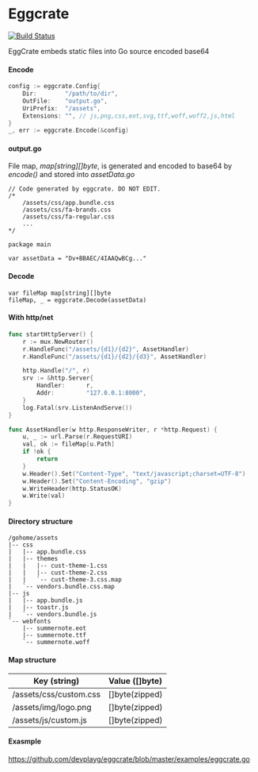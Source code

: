 # Eggcrate

[![Build Status](https://travis-ci.org/devplayg/eggcrate.svg?branch=master)](https://travis-ci.org/devplayg/eggcrate)

EggCrate embeds static files into Go source encoded base64

#### Encode

```go
config := eggcrate.Config{
    Dir:        "/path/to/dir",
    OutFile:    "output.go",
    UriPrefix:  "/assets",
    Extensions: "", // js,png,css,eot,svg,ttf,woff,woff2,js,html
}
_, err := eggcrate.Encode(&config)
```

#### output.go

File map, _map[string][]byte_, is generated and encoded to base64 by _encode()_ and stored into _assetData.go_

```
// Code generated by eggcrate. DO NOT EDIT.
/*
	/assets/css/app.bundle.css
	/assets/css/fa-brands.css
	/assets/css/fa-regular.css
    ...
*/

package main

var assetData = "Dv+BBAEC/4IAAQwBCg..."
```


#### Decode

```
var fileMap map[string][]byte
fileMap, _ = eggcrate.Decode(assetData) 
```

#### With http/net

```go
func startHttpServer() {
    r := mux.NewRouter()
    r.HandleFunc("/assets/{d1}/{d2}", AssetHandler)
    r.HandleFunc("/assets/{d1}/{d2}/{d3}", AssetHandler)

    http.Handle("/", r)
    srv := &http.Server{
        Handler:      r,
        Addr:         "127.0.0.1:8000",
    }
    log.Fatal(srv.ListenAndServe())
}

func AssetHandler(w http.ResponseWriter, r *http.Request) {
    u, _ := url.Parse(r.RequestURI)
    val, ok := fileMap[u.Path]
    if !ok {
        return
    }
    w.Header().Set("Content-Type", "text/javascript;charset=UTF-8")
    w.Header().Set("Content-Encoding", "gzip")
    w.WriteHeader(http.StatusOK)
    w.Write(val)
}

```

#### Directory structure

```
/gohome/assets
|-- css
|   |-- app.bundle.css
|   |-- themes
|   |   |-- cust-theme-1.css
|   |   |-- cust-theme-2.css
|   |   `-- cust-theme-3.css.map
|   `-- vendors.bundle.css.map
|-- js
|   |-- app.bundle.js
|   |-- toastr.js
|   `-- vendors.bundle.js
`-- webfonts
    |-- summernote.eot
    |-- summernote.ttf
    `-- summernote.woff
```


#### Map structure

|Key (string)|Value ([]byte)|
|---|---|
|/assets/css/custom.css | []byte(zipped) |
|/assets/img/logo.png | []byte(zipped) |
|/assets/js/custom.js | []byte(zipped) |

#### Exasmple

https://github.com/devplayg/eggcrate/blob/master/examples/eggcrate.go